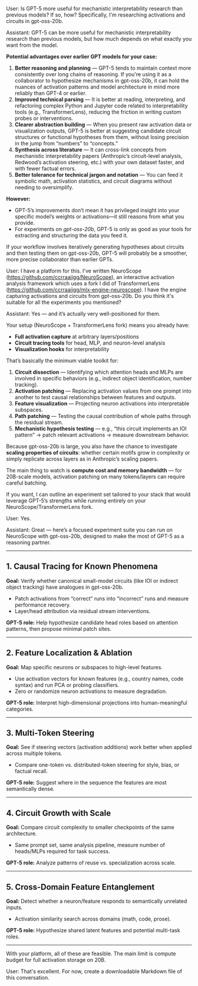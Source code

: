 User: Is GPT-5 more useful for mechanistic interpretability research than previous models? If so, how? Specifically, I'm researching activations and circuits in gpt-oss-20b.

Assistant: GPT-5 can be more useful for mechanistic interpretability research than previous models, but how much depends on what exactly you want from the model.

**Potential advantages over earlier GPT models for your case:**
1. **Better reasoning and planning** — GPT-5 tends to maintain context more consistently over long chains of reasoning. If you're using it as a collaborator to hypothesize mechanisms in gpt-oss-20b, it can hold the nuances of activation patterns and model architecture in mind more reliably than GPT-4 or earlier.
2. **Improved technical parsing** — It is better at reading, interpreting, and refactoring complex Python and Jupyter code related to interpretability tools (e.g., TransformerLens), reducing the friction in writing custom probes or interventions.
3. **Clearer abstraction building** — When you present raw activation data or visualization outputs, GPT-5 is better at suggesting candidate circuit structures or functional hypotheses from them, without losing precision in the jump from “numbers” to “concepts.”
4. **Synthesis across literature** — It can cross-link concepts from mechanistic interpretability papers (Anthropic’s circuit-level analysis, Redwood’s activation steering, etc.) with your own dataset faster, and with fewer factual errors.
5. **Better tolerance for technical jargon and notation** — You can feed it symbolic math, activation statistics, and circuit diagrams without needing to oversimplify.

**However:**
- GPT-5’s improvements don’t mean it has privileged insight into your specific model’s weights or activations—it still reasons from what you provide.
- For experiments on *gpt-oss-20b*, GPT-5 is only as good as your tools for extracting and structuring the data you feed it.

If your workflow involves iteratively generating hypotheses about circuits and then testing them on gpt-oss-20b, GPT-5 will probably be a smoother, more precise collaborator than earlier GPTs.

User: I have a platform for this. I've written NeuroScope (https://github.com/ccrraaiigg/NeuroScope), an interactive activation analysis framework which uses a fork I did of TransformerLens (https://github.com/ccrraaiigg/mlx-engine-neuroscope). I have the engine capturing activations and circuits from gpt-oss-20b. Do you think it's suitable for all the experiments you mentioned?

Assistant: Yes — and it’s actually very well-positioned for them.

Your setup (NeuroScope + TransformerLens fork) means you already have:
- **Full activation capture** at arbitrary layers/positions
- **Circuit tracing tools** for head, MLP, and neuron-level analysis
- **Visualization hooks** for interpretability

That’s basically the minimum viable toolkit for:
1. **Circuit dissection** — Identifying which attention heads and MLPs are involved in specific behaviors (e.g., indirect object identification, number tracking).
2. **Activation patching** — Replacing activation values from one prompt into another to test causal relationships between features and outputs.
3. **Feature visualization** — Projecting neuron activations into interpretable subspaces.
4. **Path patching** — Testing the causal contribution of whole paths through the residual stream.
5. **Mechanistic hypothesis testing** — e.g., “this circuit implements an IOI pattern” → patch relevant activations → measure downstream behavior.

Because gpt-oss-20b is large, you also have the chance to investigate **scaling properties of circuits**: whether certain motifs grow in complexity or simply replicate across layers as in Anthropic’s scaling papers.

The main thing to watch is **compute cost and memory bandwidth** — for 20B-scale models, activation patching on many tokens/layers can require careful batching.

If you want, I can outline an experiment set tailored to your stack that would leverage GPT-5’s strengths while running entirely on your NeuroScope/TransformerLens fork.

User: Yes.

Assistant: Great — here’s a focused experiment suite you can run on NeuroScope with gpt-oss-20b, designed to make the most of GPT-5 as a reasoning partner.

---
## 1. Causal Tracing for Known Phenomena
**Goal:** Verify whether canonical small-model circuits (like IOI or indirect object tracking) have analogues in gpt-oss-20b.
- Patch activations from “correct” runs into “incorrect” runs and measure performance recovery.
- Layer/head attribution via residual stream interventions.

**GPT-5 role:** Help hypothesize candidate head roles based on attention patterns, then propose minimal patch sites.

---
## 2. Feature Localization & Ablation
**Goal:** Map specific neurons or subspaces to high-level features.
- Use activation vectors for known features (e.g., country names, code syntax) and run PCA or probing classifiers.
- Zero or randomize neuron activations to measure degradation.

**GPT-5 role:** Interpret high-dimensional projections into human-meaningful categories.

---
## 3. Multi-Token Steering
**Goal:** See if steering vectors (activation additions) work better when applied across multiple tokens.
- Compare one-token vs. distributed-token steering for style, bias, or factual recall.

**GPT-5 role:** Suggest where in the sequence the features are most semantically dense.

---
## 4. Circuit Growth with Scale
**Goal:** Compare circuit complexity to smaller checkpoints of the same architecture.
- Same prompt set, same analysis pipeline, measure number of heads/MLPs required for task success.

**GPT-5 role:** Analyze patterns of reuse vs. specialization across scale.

---
## 5. Cross-Domain Feature Entanglement
**Goal:** Detect whether a neuron/feature responds to semantically unrelated inputs.
- Activation similarity search across domains (math, code, prose).

**GPT-5 role:** Hypothesize shared latent features and potential multi-task roles.

---
With your platform, all of these are feasible. The main limit is compute budget for full activation storage on 20B.

User: That's excellent. For now, create a downloadable Markdown file of this conversation.

